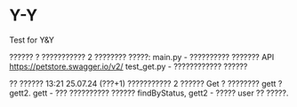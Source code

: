 # Y-Y
Test for Y&amp;Y

?????? ? ??????????? 2 ???????? ?????:
main.py - ?????????? ??????? API https://petstore.swagger.io/v2/
test_get.py - ???????????? ??????

?? ?????? 13:21 25.07.24 (???+1) ??????????? 2 ?????? Get ? ???????? gett ? gett2. gett - ??? ?????????? ?????? findByStatus, gett2 - ????? user ?? ?????.